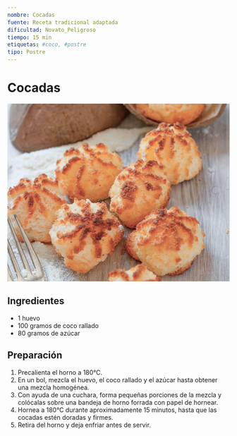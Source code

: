 ```yaml
---
nombre: Cocadas
fuente: Receta tradicional adaptada
dificultad: Novato_Peligroso
tiempo: 15 min
etiquetas: #coco, #postre
tipo: Postre
---
```


# Cocadas

![alt text](img/cocadas.jpg)

## Ingredientes

- 1 huevo
- 100 gramos de coco rallado
- 80 gramos de azúcar

## Preparación

1. Precalienta el horno a 180°C.
2. En un bol, mezcla el huevo, el coco rallado y el azúcar hasta obtener una mezcla homogénea.
3. Con ayuda de una cuchara, forma pequeñas porciones de la mezcla y colócalas sobre una bandeja de horno forrada con papel de hornear.
4. Hornea a 180°C durante aproximadamente 15 minutos, hasta que las cocadas estén doradas y firmes.
5. Retira del horno y deja enfriar antes de servir.

